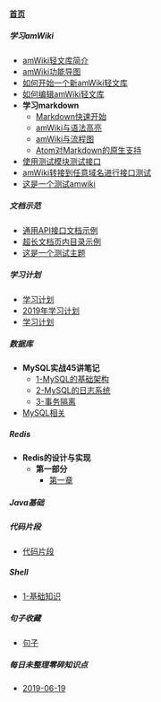 
#### [首页](?file=home-首页)

##### 学习amWiki
- [amWiki轻文库简介](?file=001-学习amWiki/01-amWiki轻文库简介 "amWiki轻文库简介")
- [amWiki功能导图](?file=001-学习amWiki/02-amWiki功能导图 "amWiki功能导图")
- [如何开始一个新amWiki轻文库](?file=001-学习amWiki/03-如何开始一个新amWiki轻文库 "如何开始一个新amWiki轻文库")
- [如何编辑amWiki轻文库](?file=001-学习amWiki/04-如何编辑amWiki轻文库 "如何编辑amWiki轻文库")
- **学习markdown**
    - [Markdown快速开始](?file=001-学习amWiki/05-学习markdown/01-Markdown快速开始 "Markdown快速开始")
    - [amWiki与语法高亮](?file=001-学习amWiki/05-学习markdown/02-amWiki与语法高亮 "amWiki与语法高亮")
    - [amWiki与流程图](?file=001-学习amWiki/05-学习markdown/03-amWiki与流程图 "amWiki与流程图")
    - [Atom对Markdown的原生支持](?file=001-学习amWiki/05-学习markdown/05-Atom对Markdown的原生支持 "Atom对Markdown的原生支持")
- [使用测试模块测试接口](?file=001-学习amWiki/06-使用测试模块测试接口 "使用测试模块测试接口")
- [amWiki转接到任意域名进行接口测试](?file=001-学习amWiki/07-amWiki转接到任意域名进行接口测试 "amWiki转接到任意域名进行接口测试")
- [这是一个测试amwiki](?file=001-学习amWiki/08-这是一个测试amwiki "这是一个测试amwiki")

##### 文档示范
- [通用API接口文档示例](?file=002-文档示范/001-通用API接口文档示例 "通用API接口文档示例")
- [超长文档页内目录示例](?file=002-文档示范/002-超长文档页内目录示例 "超长文档页内目录示例")
- [这是一个测试主题](?file=002-文档示范/003-这是一个测试主题 "这是一个测试主题")

##### 学习计划
- [学习计划](?file=003-学习计划/001-学习计划 "学习计划")
- [2019年学习计划](?file=003-学习计划/002-2019年学习计划 "2019年学习计划")
- [学习计划](?file=003-学习计划/003-学习计划 "学习计划")

##### 数据库
- **MySQL实战45讲笔记**
    - [1-MySQL的基础架构](?file=004-数据库/01-MySQL实战45讲笔记/001-1-MySQL的基础架构 "1-MySQL的基础架构")
    - [2-MySQL的日志系统](?file=004-数据库/01-MySQL实战45讲笔记/002-2-MySQL的日志系统 "2-MySQL的日志系统")
    - [3-事务隔离](?file=004-数据库/01-MySQL实战45讲笔记/003-3-事务隔离 "3-事务隔离")
- [MySQL相关](?file=004-数据库/02-MySQL相关 "MySQL相关")

##### Redis
- **Redis的设计与实现**
    - **第一部分**
        - [第一章](?file=005-Redis/01-Redis的设计与实现/01-第一部分/01-第一章 "第一章")

##### Java基础

##### 代码片段
- [代码片段](?file=010-代码片段/01-代码片段 "代码片段")

##### Shell
- [1-基础知识](?file=011-Shell/01-1-基础知识 "1-基础知识")

##### 句子收藏
- [句子](?file=012-句子收藏/01-句子 "句子")

##### 每日未整理零碎知识点
- [2019-06-19](?file=013-每日未整理零碎知识点/01-2019-06-19 "2019-06-19")
